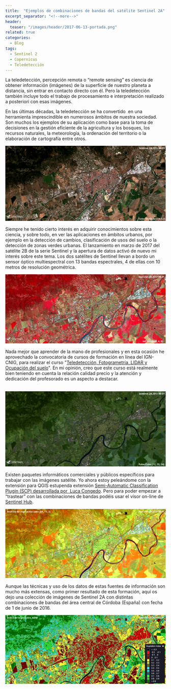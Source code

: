 ```yaml
---
title:  "Ejemplos de combinaciones de bandas del satélite Sentinel 2A"
excerpt_separator: "<!--more-->"
header:
  teaser: "/images/header/2017-06-13-portada.png"
related: true
categories: 
  - Blog
tags:
  - Sentinel 2
  - Copernicus
  - Teledetección
---
```


La teledetección, percepción remota o “remote sensing” es ciencia de obtener información (imágenes) de la superficie de nuestro planeta a distancia, sin entrar en contacto directo con él. Pero la teledetección también incluye todo el trabajo de procesamiento e interpretación realizado a posteriori con esas imágenes.
<!--more-->
En las últimas décadas, la teledetección se ha convertido  en una herramienta imprescindible en numerosos ámbitos de nuestra sociedad. Son muchos los ejemplos de su aplicación como base para la toma de decisiones en la gestión eficiente de la agricultura y los bosques, los recursos naturales, la meteorología, la ordenación del territorio o la elaboración de cartografía entre otros.

![](/images/blog/06_sentinel2a/01_color_verdadero_50.png)

Siempre he tenido cierto interés en adquirir conocimientos sobre esta ciencia, y sobre todo, en ver las aplicaciones en ámbitos urbanos, por ejemplo en la detección de cambios, clasificación de usos del suelo o la detección de zonas verdes urbanas. El lanzamiento en marzo de 2017 del satélite 2B de la serie Sentinel y la apertura de datos activó de nuevo mi interés sobre este tema. Los dos satélites de Sentinel llevan a bordo un sensor óptico multiespectral con 13 bandas espectrales, 4 de ellas con 10 metros de resolución geométrica. 

![](/images/blog/06_sentinel2a/03_indrarrojo_50.png)

Nada mejor que aprender de la mano de profesionales y en esta ocasión he aprovechado la convocatoria de cursos de formación en línea del IGN-CNIG, para realizar el curso "[Teledetección, Fotogrametría, LIDAR y Ocupación del suelo](http://cursos.ign.es/)". En mi opinión, creo que este curso está realmente bien teniendo en cuenta la relación calidad precio y la atención y dedicación del profesorado es un aspecto a destacar.

 ![](/images/blog/06_sentinel2a/02_falso_color_50.png)

Existen paquetes informáticos comerciales y públicos específicos para trabajar con las imágenes satélite. Yo ahora estoy peleándome con la extensión para QGIS estupenda extensión [Semi-Automatic Classification Plugin (SCP) desarrollada por  Luca Congedo](https:/fromgistors.blogspot.com/p/semi-automatic-classification-plugin.html). Pero para poder empezar a “trastear” con las combinaciones de bandas podéis usar el visor on-line de [Sentinel Hub](http://www.sentinel-hub.com/).

![](/images/blog/06_sentinel2a/05_vegetacion_sana_50.png)

Aunque las técnicas y uso de los datos de estas fuentes de información son mucho más extensas, como primer resultado de esta formación, aquí os dejo una colección de imágenes de Sentinel 2A con distintas combinaciones de bandas del área central de Córdoba (España) con fecha de 1 de junio de 2016. 

![](/images/blog/06_sentinel2a/06_ndvi_50.png)
